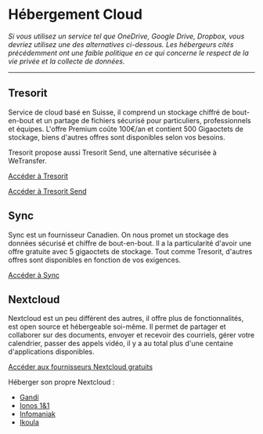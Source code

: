 # Hébergement Cloud

*Si vous utilisez un service tel que OneDrive, Google Drive, Dropbox, vous devriez utilisez une des alternatives ci-dessous. Les hébergeurs cités précédemment ont une faible politique en ce qui concerne le respect de la vie privée et la collecte de données.*

---

## Tresorit

Service de cloud basé en Suisse, il comprend un stockage chiffré de bout-en-bout et un partage de fichiers sécurisé pour particuliers, professionnels et équipes. L'offre Premium coûte 100€/an et contient 500 Gigaoctets de stockage, biens d'autres offres sont disponibles selon vos besoins.

Tresorit propose aussi Tresorit Send, une alternative sécurisée à WeTransfer.

[Accéder à Tresorit](https://tresorit.com/fr)

[Accéder à Tresorit Send](https://send.tresorit.com)

## Sync

Sync est un fournisseur Canadien. On nous promet un stockage des données sécurisé et chiffre de bout-en-bout. Il a la particularité d'avoir une offre gratuite avec 5 gigaoctets de stockage. Tout comme Tresorit, d'autres offres sont disponibles en fonction de vos exigences.

[Accéder à Sync](https://www.sync.com)

## Nextcloud

Nextcloud est un peu différent des autres, il offre plus de fonctionnalités, est open source et hébergeable soi-même. Il permet de partager et collaborer sur des documents, envoyer et recevoir des courriels, gérer votre calendrier, passer des appels vidéo, il y a au total plus d'une centaine d'applications disponibles.

[Accéder aux fournisseurs Nextcloud gratuits](https://nextcloud.com/signup/)

Héberger son propre Nextcloud :
- [Gandi](https://www.gandi.net/fr/simple-hosting/nextcloud)
- [Ionos 1&1](https://www.ionos.fr/cloud/cloud-apps/nextcloud)
- [Infomaniak](https://www.infomaniak.com/fr/creer-un-site/cms/hebergement-nextcloud)
- [Ikoula](https://www.ikoula.com/fr/cloud-public/oneclick/nextcloud)
